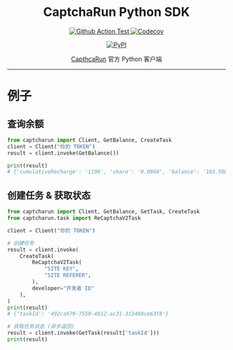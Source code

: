 <div align="center">

<h1>CaptchaRun Python SDK</h1>

<p>
<a href="https://github.com/get-post-technology/captcha-run-python-sdk/actions?query=workflow%3ACI">
<img src="https://github.com/get-post-technology/captcha-run-python-sdk/workflows/CI/badge.svg" alt="Github Action Test" />
</a>

<a href="https://app.codecov.io/gh/get-post-technology/captcha-run-python-sdk">
<img alt="Codecov" src="https://codecov.io/gh/get-post-technology/captcha-run-python-sdk/branch/main/graph/badge.svg?token=NUIJJ4BK8H">
</a>
</p>

<a href="https://pypi.org/project/captcharun/">
<img src="https://img.shields.io/pypi/v/captcharun" alt="PyPI" />
</a>

</p>

<a href="https://captcha.run">CapthcaRun</a> 官方 Python 客户端

</div>

---

# 例子

## 查询余额
```python
from captcharun import Client, GetBalance, CreateTask
client = Client("你的 TOKEN")
result = client.invoke(GetBalance())

print(result)
# {'cumulativeRecharge': '1100', 'share': '0.0960', 'balance': '103.508', 'credit': '0', 'cumulativeShare': '0.0960'}

```

## 创建任务 & 获取状态
```python
from captcharun import Client, GetBalance, GetTask, CreateTask
from captcharun.task import ReCaptchaV2Task

client = Client("你的 TOKEN")

# 创建任务
result = client.invoke(
    CreateTask(
        ReCaptchaV2Task(
            "SITE KEY",
            "SITE REFERER",
        ),
        developer="开发者 ID"
    ),
)
print(result) 
# {'taskId': '492ca979-7559-4012-ac31-3134b9ce63f8'}

# 获取任务状态 (异步返回)
result = client.invoke(GetTask(result['taskId']))
print(result)

```
